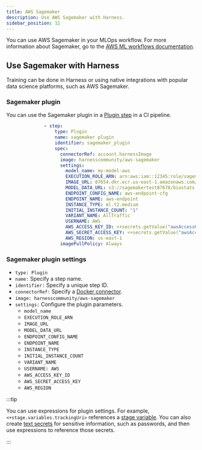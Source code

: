 ```yaml
---
title: AWS Sagemaker
description: Use AWS Sagemaker with Harness.
sidebar_position: 11
---
```


You can use AWS Sagemaker in your MLOps workflow. For more information about Sagemaker, go to the [AWS ML workflows documentation](https://aws.amazon.com/tutorials/machine-learning-tutorial-mlops-automate-ml-workflows/).

## Use Sagemaker with Harness

Training can be done in Harness or using native integrations with popular data science platforms, such as AWS Sagemaker.

### Sagemaker plugin

You can use the Sagemaker plugin in a [Plugin step](/docs/continuous-integration/use-ci/use-drone-plugins/run-a-drone-plugin-in-ci) in a CI pipeline.

```yaml
              - step:
                  type: Plugin
                  name: sagemaker plugin
                  identifier: sagemaker_plugin
                  spec:
                    connectorRef: account.harnessImage
                    image: harnesscommunity/aws-sagemaker
                    settings:
                      model_name: my-model-aws
                      EXECUTION_ROLE_ARN: arn:aws:iam::12345:role/sagemakertest
                      IMAGE_URL: 87654.dkr.ecr.us-east-1.amazonaws.com/pytorch-training:2.2.0-cpu-py310-ubuntu20.04-ec2
                      MODEL_DATA_URL: s3://sagemakertest87678/biostats.csv
                      ENDPOINT_CONFIG_NAME: aws-endpoint-cfg
                      ENDPOINT_NAME: aws-endpoint
                      INSTANCE_TYPE: ml.t2.medium
                      INITIAL_INSTANCE_COUNT: "1"
                      VARIANT_NAME: AllTraffic
                      USERNAME: AWS
                      AWS_ACCESS_KEY_ID: <+secrets.getValue("awsAccessKeyId")>
                      AWS_SECRET_ACCESS_KEY: <+secrets.getValue("awsAccessKeySecret")>
                      AWS_REGION: us-east-1
                    imagePullPolicy: Always
```

### Sagemaker plugin settings

*  `type: Plugin`
*  `name:` Specify a step name.
*  `identifier:` Specify a unique step ID.
*  `connectorRef:` Specify a [Docker connector](/docs/platform/connectors/cloud-providers/ref-cloud-providers/docker-registry-connector-settings-reference).
*  `image: harnesscommunity/aws-sagemaker`
*  `settings:` Configure the plugin parameters.
   * `model_name`
   * `EXECUTION_ROLE_ARN`
   * `IMAGE_URL`
   * `MODEL_DATA_URL`
   * `ENDPOINT_CONFIG_NAME`
   * `ENDPOINT_NAME`
   * `INSTANCE_TYPE`
   * `INITIAL_INSTANCE_COUNT`
   * `VARIANT_NAME`
   * `USERNAME: AWS`
   * `AWS_ACCESS_KEY_ID`
   * `AWS_SECRET_ACCESS_KEY`
   * `AWS_REGION`

:::tip

You can use expressions for plugin settings. For example, `<+stage.variables.trackingUri>` references a [stage variable](/docs/platform/pipelines/add-a-stage#stage-variables). You can also create [text secrets](/docs/platform/secrets/add-use-text-secrets) for sensitive information, such as passwords, and then use expressions to reference those secrets.

:::